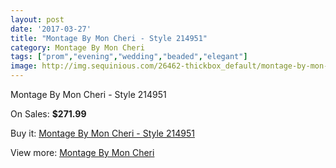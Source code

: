 ```yaml
---
layout: post
date: '2017-03-27'
title: "Montage By Mon Cheri - Style 214951"
category: Montage By Mon Cheri
tags: ["prom","evening","wedding","beaded","elegant"]
image: http://img.sequinious.com/26462-thickbox_default/montage-by-mon-cheri-style-214951.jpg
---
```

Montage By Mon Cheri - Style 214951

On Sales: **$271.99**
<a href="https://www.sequinious.com/montage-by-mon-cheri/7202-montage-by-mon-cheri-style-214951.html"><amp-img layout="responsive" width="600" height="600" src="//img.sequinious.com/26462-thickbox_default/montage-by-mon-cheri-style-214951.jpg" alt="Montage By Mon Cheri - Style 214951 0" /></a>
<a href="https://www.sequinious.com/montage-by-mon-cheri/7202-montage-by-mon-cheri-style-214951.html"><amp-img layout="responsive" width="600" height="600" src="//img.sequinious.com/26464-thickbox_default/montage-by-mon-cheri-style-214951.jpg" alt="Montage By Mon Cheri - Style 214951 1" /></a>
<a href="https://www.sequinious.com/montage-by-mon-cheri/7202-montage-by-mon-cheri-style-214951.html"><amp-img layout="responsive" width="600" height="600" src="//img.sequinious.com/26463-thickbox_default/montage-by-mon-cheri-style-214951.jpg" alt="Montage By Mon Cheri - Style 214951 2" /></a>

Buy it: [Montage By Mon Cheri - Style 214951](https://www.sequinious.com/montage-by-mon-cheri/7202-montage-by-mon-cheri-style-214951.html "Montage By Mon Cheri - Style 214951")

View more: [Montage By Mon Cheri](https://www.sequinious.com/63-montage-by-mon-cheri "Montage By Mon Cheri")